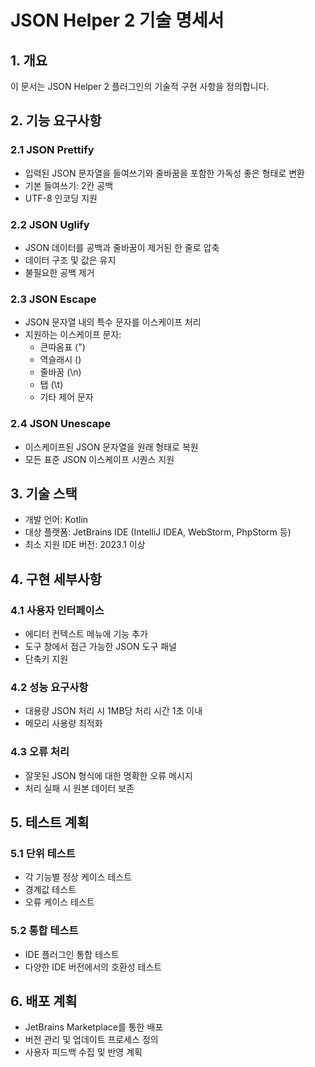 # JSON Helper 2 기술 명세서

## 1. 개요

이 문서는 JSON Helper 2 플러그인의 기술적 구현 사항을 정의합니다.

## 2. 기능 요구사항

### 2.1 JSON Prettify
- 입력된 JSON 문자열을 들여쓰기와 줄바꿈을 포함한 가독성 좋은 형태로 변환
- 기본 들여쓰기: 2칸 공백
- UTF-8 인코딩 지원

### 2.2 JSON Uglify
- JSON 데이터를 공백과 줄바꿈이 제거된 한 줄로 압축
- 데이터 구조 및 값은 유지
- 불필요한 공백 제거

### 2.3 JSON Escape
- JSON 문자열 내의 특수 문자를 이스케이프 처리
- 지원하는 이스케이프 문자:
  - 큰따옴표 (")
  - 역슬래시 (\)
  - 줄바꿈 (\n)
  - 탭 (\t)
  - 기타 제어 문자

### 2.4 JSON Unescape
- 이스케이프된 JSON 문자열을 원래 형태로 복원
- 모든 표준 JSON 이스케이프 시퀀스 지원

## 3. 기술 스택

- 개발 언어: Kotlin
- 대상 플랫폼: JetBrains IDE (IntelliJ IDEA, WebStorm, PhpStorm 등)
- 최소 지원 IDE 버전: 2023.1 이상

## 4. 구현 세부사항

### 4.1 사용자 인터페이스
- 에디터 컨텍스트 메뉴에 기능 추가
- 도구 창에서 접근 가능한 JSON 도구 패널
- 단축키 지원

### 4.2 성능 요구사항
- 대용량 JSON 처리 시 1MB당 처리 시간 1초 이내
- 메모리 사용량 최적화

### 4.3 오류 처리
- 잘못된 JSON 형식에 대한 명확한 오류 메시지
- 처리 실패 시 원본 데이터 보존

## 5. 테스트 계획

### 5.1 단위 테스트
- 각 기능별 정상 케이스 테스트
- 경계값 테스트
- 오류 케이스 테스트

### 5.2 통합 테스트
- IDE 플러그인 통합 테스트
- 다양한 IDE 버전에서의 호환성 테스트

## 6. 배포 계획

- JetBrains Marketplace를 통한 배포
- 버전 관리 및 업데이트 프로세스 정의
- 사용자 피드백 수집 및 반영 계획
